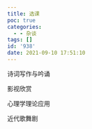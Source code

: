 ```yaml
---
title: 选课
poc: true
categories:
  - - 杂谈
tags: []
id: '938'
date: 2021-09-10 17:51:10
---
```


诗词写作与吟诵

影视欣赏

心理学理论应用

近代歌舞剧